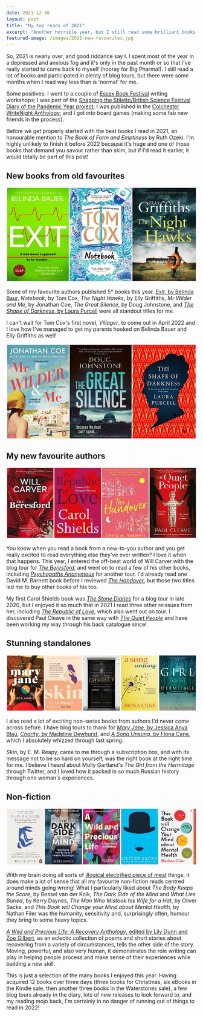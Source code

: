 ```yaml
---
date: 2021-12-30
layout: post
title: "My top reads of 2021"
excerpt: "Another horrible year, but I still read some brilliant books."
featured-image: /images/2021-new-favourites.jpg
---
```


So, 2021 is nearly over, and good riddance say I. I spent most of the year in a depressed and anxious fog and it's only in the past month or so that I've really started to come back to myself (hooray for Big Pharma!). I still read a lot of books and participated in plenty of blog tours, but there were some months when I read way less than is 'normal' for me.

Some positives: I went to a couple of [Essex Book Festival](https://essexbookfestival.org.uk/) writing workshops; I was part of the [Snapping the Stiletto/British Science Festival Diary of the Pandemic Year project](https://www.snappingthestiletto.co.uk/pandemic-diary); I was published in the [Colchester WriteNight Anthology](https://www.amazon.co.uk/Colchester-WriteNight-Short-Prose-Collection-ebook/dp/B09KZR3QRZ/ref=sr_1_1?keywords=colchester+writenight&qid=1638747383&sr=8-1); and I got into board games (making some fab new friends in the process).

Before we get properly started with the best books I read in 2021, an honourable mention to <cite>The Book of Form and Emptiness</cite> by Ruth Ozeki. I'm highly unlikely to finish it before 2022 because it's huge and one of those books that demand you savour rather than skim, but if I'd read it earlier, it would totally be part of this post!

## New books from old favourites

![Exit, Notebook, The Night Hawks](/images/2021-old-favourites-1.jpg)

Some of my favourite authors published 5* books this year. [<cite>Exit</cite>, by Belinda Baur](/exit-by-belinda-bauer/), <cite>Notebook</cite>, by Tom Cox, <cite>The Night Hawks</cite>, by Elly Griffiths, <cite>Mr Wilder and Me</cite>, by Jonathan Coe, <cite>The Great Silence</cite>, by Doug Johnstone, and [<cite>The Shape of Darkness</cite>, by Laura Purcell](/blog-tour-the-shape-of-darkness/) were all standout titles for me.

I can't wait for Tom Cox's first novel, <cite>Villager</cite>, to come out in April 2022 and I love how I've managed to get my parents hooked on Belinda Bauer and Elly Griffiths as well!

![Mr Wilder and Me, The Great Silence, The Shape of Darkness](/images/2021-old-favourites-2.jpg)

## My new favourite authors

![The Beresford, The Republic of Love, The Handover, The Quiet People](/images/2021-new-favourites.jpg)

You know when you read a book from a new-to-you author and you get really excited to read everything else they've ever written? I love it when that happens. This year, I entered the off-beat world of Will Carver with the blog tour for [<cite>The Beresford</cite>](/blog-tour-the-beresford/), and went on to read a few of his other books, including [<cite>Psychopaths Anonymous</cite>](/blog-tour-psychopaths-anonymous/) for another tour. I'd already read one David M. Barnett book before I reviewed [<cite>The Handover</cite>](/blog-tour-the-handover/), but those two titles led me to buy other books of his too.

My first Carol Shields book was [<cite>The Stone Diaries</cite>](/blog-tour-the-stone-diaries/) for a blog tour in late 2020, but I enjoyed it so much that in 2021 I read three other reissues from her, including [<cite>The Republic of Love</cite>](/blog-tour-the-republic-of-love), which also went out on tour. I discovered Paul Cleave in the same way with [<cite>The Quiet People</cite>](/blog-tour-the-quiet-people/) and have been working my way through his back catalogue since!

## Stunning standalones

![Mary Jane, Skin, Charity, A Song Unsung, The Girl from the Hermitage](/images/2021-stunning-standalones.jpg)

I also read a lot of exciting non-series books from authors I'd never come across before. I have blog tours to thank for [<cite>Mary Jane</cite>, by Jessica Anya Blau](/blog-tour-mary-jane/), [<cite>Charity</cite>, by Madeline Dewhurst](/blog-tour-charity/), and [<cite>A Song Unsung</cite>, by Fiona Cane](/blog-tour-a-song-unsung/), which I absolutely whizzed through last spring.

<cite>Skin</cite>, by E. M. Reapy, came to me through a subscription box, and with its message not to be so hard on yourself, was the right book at the right time for me. I believe I heard about Molly Gartland's <cite>The Girl from the Hermitage</cite> through Twitter, and I loved how it packed in so much Russian history through one woman's experiences.

## Non-fiction

![The Body Keeps the Score, The Dark Side of the Mind, A Wild and Precious Life, The Man Who Mistook his Wife for a Hat, This Book will Change your Mind about Mental Health](/images/2021-non-fiction-1.jpg)

With my brain doing all sorts of [illogical electrified piece of meat](https://twitter.com/kyleplantemoji/status/1228098223660654592) things, it does make a lot of sense that all my favourite non-fiction reads centred around minds going wrong! What I particularly liked about <cite>The Body Keeps the Score</cite>, by Bessel van der Kolk, <cite>The Dark Side of the Mind</cite> and <cite>What Lies Buried</cite>, by Kerry Daynes, <cite>The Man Who Mistook his Wife for a Hat</cite>, by Oliver Sacks, and <cite>This Book will Change your Mind about Mental Health</cite>, by Nathan Filer was the humanity, sensitivity and, surprisingly often, humour they bring to some heavy topics.

[<cite>A Wild and Precious Life: A Recovery Anthology</cite>, edited by Lily Dunn and Zoe Gilbert](/blog-tour-a-wild-and-precious-life/), as an eclectic collection of poems and short stories about recovering from a variety of circumstances, tells the other side of the story. Moving, powerful, and also very human, it demonstrates the role writing can play in helping people process and make sense of their experiences while building a new skill.

This is just a selection of the many books I enjoyed this year. Having acquired 12 books over three days (three books for Christmas, six eBooks in the Kindle sale, then another three books in the Waterstones sale), a few blog tours already in the diary, lots of new releases to look forward to, and my reading mojo back, I'm certainly in no danger of running out of things to read in 2022!
